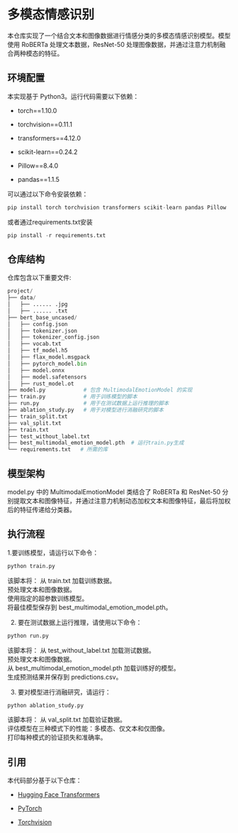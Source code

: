 # 多模态情感识别

本仓库实现了一个结合文本和图像数据进行情感分类的多模态情感识别模型。模型使用 RoBERTa 处理文本数据，ResNet-50 处理图像数据，并通过注意力机制融合两种模态的特征。
## 环境配置

本实现基于 Python3。运行代码需要以下依赖：

- torch==1.10.0

- torchvision==0.11.1

- transformers==4.12.0

- scikit-learn==0.24.2

- Pillow==8.4.0

- pandas==1.1.5

可以通过以下命令安装依赖：

```python
pip install torch torchvision transformers scikit-learn pandas Pillow
```

或者通过requirements.txt安装

```python
pip install -r requirements.txt
```

## 仓库结构
仓库包含以下重要文件:

```python
project/
├── data/
│   ├── ...... .jpg
│   ├── ...... .txt
├── bert_base_uncased/
│   ├── config.json
│   ├── tokenizer.json
│   ├── tokenizer_config.json
│   ├── vocab.txt
│   ├── tf_model.h5
│   ├── flax_model.msgpack
│   ├── pytorch_model.bin
│   ├── model.onnx
│   ├── model.safetensors
│   ├── rust_model.ot
├── model.py            # 包含 MultimodalEmotionModel 的实现
├── train.py            # 用于训练模型的脚本
├── run.py              # 用于在测试数据上运行推理的脚本
├── ablation_study.py   # 用于对模型进行消融研究的脚本
├── train_split.txt
├── val_split.txt
├── train.txt
├── test_without_label.txt  
├── best_multimodal_emotion_model.pth  # 运行train.py生成
└── requirements.txt   # 所需的库
```

## 模型架构
model.py 中的 MultimodalEmotionModel 类结合了 RoBERTa 和 ResNet-50 分别提取文本和图像特征，并通过注意力机制动态加权文本和图像特征，最后将加权后的特征传递给分类器。


## 执行流程
1.要训练模型，请运行以下命令：
```python
python train.py
```
该脚本将：
从 train.txt 加载训练数据。  
预处理文本和图像数据。  
使用指定的超参数训练模型。  
将最佳模型保存到 best_multimodal_emotion_model.pth。

2. 要在测试数据上运行推理，请使用以下命令：
```python
python run.py
```
该脚本将：
从 test_without_label.txt 加载测试数据。  
预处理文本和图像数据。  
从 best_multimodal_emotion_model.pth 加载训练好的模型。  
生成预测结果并保存到 predictions.csv。  

3. 要对模型进行消融研究，请运行：
```python
python ablation_study.py
```
该脚本将：
从 val_split.txt 加载验证数据。  
评估模型在三种模式下的性能：多模态、仅文本和仅图像。  
打印每种模式的验证损失和准确率。  

## 引用

本代码部分基于以下仓库：

- [Hugging Face Transformers](https://github.com/huggingface/transformers)

- [PyTorch](https://github.com/pytorch/pytorch)

- [Torchvision](https://github.com/pytorch/vision)


